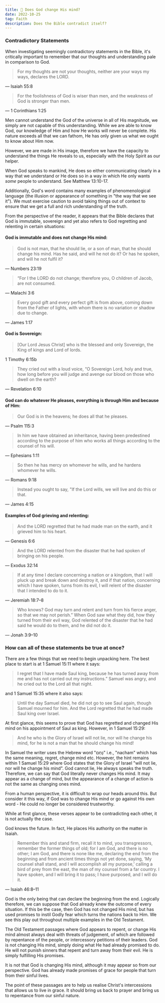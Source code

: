 ```yaml
---
title: 🧠 Does God change His mind?
date: 2022-10-25
tag: Faith
description: Does the Bible contradict itself?
---
```

### Contradictory Statements

When investigating seemingly contradictory statements in the Bible, it's critically important to remember that our thoughts and understanding pale in comparison to God.

> For my thoughts are not your thoughts, neither are your ways my ways, declares the LORD.

— Isaiah 55:8

> For the foolishness of God is wiser than men, and the weakness of God is stronger than men.

— 1 Corinthians 1:25

Men cannot understand the God of the universe in all of His magnitude, we simply are not capable of this understanding. While we are able to know God, our knowledge of Him and how He works will never be complete. His nature exceeds all that we can fathom, He has only given us what we ought to know about Him now.

However, we are made in His image, therefore we have the capacity to understand the things He reveals to us, especially with the Holy Spirit as our helper.

When God speaks to mankind, He does so either communicating clearly in a way that we understand or He does so in a way in which He only wants _some_ people to understand. See Matthew 13:10-17.

Additionally, God's word contains many examples of phenomenological language (the illusion or appearance of something in "the way that we see it"). We must exercise caution to avoid taking things out of context to ensure that we get a full and rich understanding of the truth.

From the perspective of the reader, it appears that the Bible declares that God is immutable, sovereign and yet also refers to God regretting and relenting in certain situations:

#### God is immutable and does not change His mind:

> God is not man, that he should lie, or a son of man, that he should change his mind. Has he said, and will he not do it? Or has he spoken, and will he not fulfil it?

— Numbers 23:19

> “For I the LORD do not change; therefore you, O children of Jacob, are not consumed.

— Malachi 3:6

> Every good gift and every perfect gift is from above, coming down from the Father of lights, with whom there is no variation or shadow due to change.

— James 1:17

#### God is Sovereign:

> \[Our Lord Jesus Christ\] who is the blessed and only Sovereign, the King of kings and Lord of lords.

1 Timothy 6:15b

> They cried out with a loud voice, “O Sovereign Lord, holy and true, how long before you will judge and avenge our blood on those who dwell on the earth?

— Revelation 6:10

#### God can do whatever He pleases, everything is through Him and because of Him:

> Our God is in the heavens; he does all that he pleases.

— Psalm 115:3

> In him we have obtained an inheritance, having been predestined according to the purpose of him who works all things according to the counsel of his will.

— Ephesians 1:11

> So then he has mercy on whomever he wills, and he hardens whomever he wills.

— Romans 9:18

> Instead you ought to say, "If the Lord wills, we will live and do this or that.

— James 4:15

#### Examples of God grieving and relenting:

> And the LORD regretted that he had made man on the earth, and it grieved him to his heart.

— Genesis 6:6

> And the LORD relented from the disaster that he had spoken of bringing on his people.

— Exodus 32:14

> If at any time I declare concerning a nation or a kingdom, that I will pluck up and break down and destroy it, and if that nation, concerning which I have spoken, turns from its evil, I will relent of the disaster that I intended to do to it.

— Jeremiah 18:7–8

> Who knows? God may turn and relent and turn from his fierce anger, so that we may not perish.” When God saw what they did, how they turned from their evil way, God relented of the disaster that he had said he would do to them, and he did not do it.

— Jonah 3:9–10

### How can all of these statements be true at once?

There are a few things that we need to begin unpacking here. The best place to start is at 1 Samuel 15:11 where it says:

> I regret that I have made Saul king, because he has turned away from me and has not carried out my instructions.” Samuel was angry, and he cried out to the Lord all that night.

and 1 Samuel 15:35 where it also says:

> Until the day Samuel died, he did not go to see Saul again, though Samuel mourned for him. And the Lord regretted that he had made Saul king over Israel.

At first glance, this seems to prove that God has regretted and changed His mind on his appointment of Saul as king. However, in 1 Samuel 15:29:

> And he who is the Glory of Israel will not lie, nor will he change his mind, for he is not a man that he should change his mind!

In Samuel the writer uses the Hebrew word "נָחַם" i.e., "nacham" which has the same meaning, regret, change mind etc. However, the hint remains within 1 Samuel 15:29 where God states that the Glory of Israel "will not lie, nor will he change his mind". God cannot lie, He always speaks the truth. Therefore, we can say that God literally never changes His mind. It may appear as a change of mind, but the appearance of a change of action is not the same as changing ones mind.

From a human perspective, it is difficult to wrap our heads around this. But consider it this way, if God was to change His mind or go against His own word - He could no longer be considered trustworthy.

While at first glance, these verses appear to be contradicting each other, it is not actually the case.

God knows the future. In fact, He places His authority on the matter in Isaiah.

> Remember this and stand firm, recall it to mind, you transgressors, remember the former things of old; for I am God, and there is no other; I am God, and there is none like me, declaring the end from the beginning and from ancient times things not yet done, saying, ‘My counsel shall stand, and I will accomplish all my purpose,’ calling a bird of prey from the east, the man of my counsel from a far country. I have spoken, and I will bring it to pass; I have purposed, and I will do it.

— Isaiah 46:8–11

God is the only being that can declare the beginning from the end. Logically therefore, we can suppose that God already knew the outcome of every situation. If this be the case, then God has not changed His mind, but has used promises to instil Godly fear which turns the nations back to Him. We see this play out throughout multiple examples in the Old Testament.

The Old Testament passages where God appears to repent, or change His mind almost always deal with threats of judgement, of which are followed by repentance of the people, or intercessory petitions of their leaders. God is not changing His mind, simply doing what He had already promised to do. He will not punish sinners that repent and turn away from their evil. He is simply fulfilling His promises.

It is not that God is changing His mind, although it may appear so from our perspective. God has already made promises of grace for people that turn from their sinful lives.

The point of these passages are to help us realise Christ's intercessions that allows us to live in grace. It should bring us back to prayer and bring us to repentance from our sinful nature.